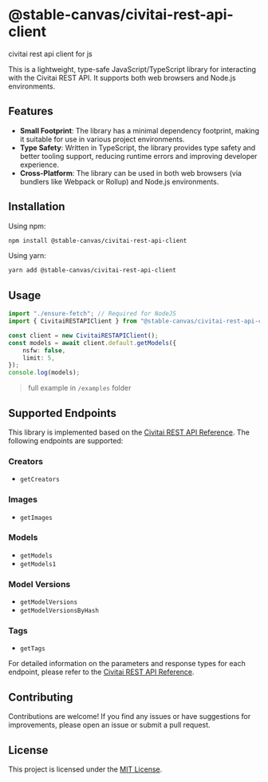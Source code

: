 # @stable-canvas/civitai-rest-api-client
civitai rest api client for js

This is a lightweight, type-safe JavaScript/TypeScript library for interacting with the Civitai REST API. It supports both web browsers and Node.js environments.

## Features

- **Small Footprint**: The library has a minimal dependency footprint, making it suitable for use in various project environments.
- **Type Safety**: Written in TypeScript, the library provides type safety and better tooling support, reducing runtime errors and improving developer experience.
- **Cross-Platform**: The library can be used in both web browsers (via bundlers like Webpack or Rollup) and Node.js environments.

## Installation

Using npm:

```bash
npm install @stable-canvas/civitai-rest-api-client
```

Using yarn:

```bash
yarn add @stable-canvas/civitai-rest-api-client
```

## Usage

```typescript
import "./ensure-fetch"; // Required for NodeJS
import { CivitaiRESTAPIClient } from "@stable-canvas/civitai-rest-api-client";

const client = new CivitaiRESTAPIClient();
const models = await client.default.getModels({
    nsfw: false,
    limit: 5,
});
console.log(models);
```

> full example in `/examples` folder

## Supported Endpoints

This library is implemented based on the [Civitai REST API Reference](https://github.com/civitai/civitai/wiki/REST-API-Reference). The following endpoints are supported:

### Creators

- `getCreators`

### Images

- `getImages`

### Models

- `getModels`
- `getModels1`

### Model Versions

- `getModelVersions`
- `getModelVersionsByHash`

### Tags

- `getTags`

For detailed information on the parameters and response types for each endpoint, please refer to the [Civitai REST API Reference](https://github.com/civitai/civitai/wiki/REST-API-Reference).

## Contributing

Contributions are welcome! If you find any issues or have suggestions for improvements, please open an issue or submit a pull request.

## License

This project is licensed under the [MIT License](LICENSE).